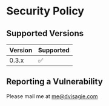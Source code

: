 # Security Policy

## Supported Versions


| Version | Supported          |
| ------- | ------------------ |
| 0.3.x   | :white_check_mark: |


## Reporting a Vulnerability

Please mail me at me@dvisagie.com
